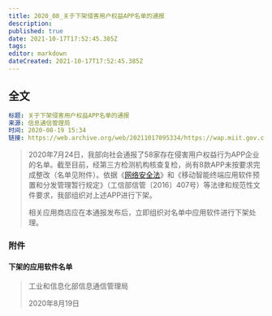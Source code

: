 ```yaml
---
title: 2020_08_关于下架侵害用户权益APP名单的通报
description: 
published: true
date: 2021-10-17T17:52:45.385Z
tags: 
editor: markdown
dateCreated: 2021-10-17T17:52:45.385Z
---
```


## 全文

```YAML
标题: 关于下架侵害用户权益APP名单的通报
来源: 信息通信管理局
时间: 2020-08-19 15:34
链接: https://web.archive.org/web/20211017095334/https://wap.miit.gov.cn/gyhxxhb/jgsj/xxtxglj/APPqhyhqyzxzzxd/tzgg/art/2020/art_85a0d7437c9e457da3a4b2a450bb73c8.html
```

> 2020年7月24日，我部向社会通报了58家存在侵害用户权益行为APP企业的名单。截至目前，经第三方检测机构核查复检，尚有8款APP未按要求完成整改（名单见附件）。依据《[网络安全法](/rule/中华人民共和国网络安全法.md)》和《移动智能终端应用软件预置和分发管理暂行规定》（工信部信管〔2016〕407号）等法律和规范性文件要求，我部组织对上述APP进行下架。
>
> 相关应用商店应在本通报发布后，立即组织对名单中应用软件进行下架处理。

### 附件

#### 下架的应用软件名单



> 工业和信息化部信息通信管理局
>
> 2020年8月19日
